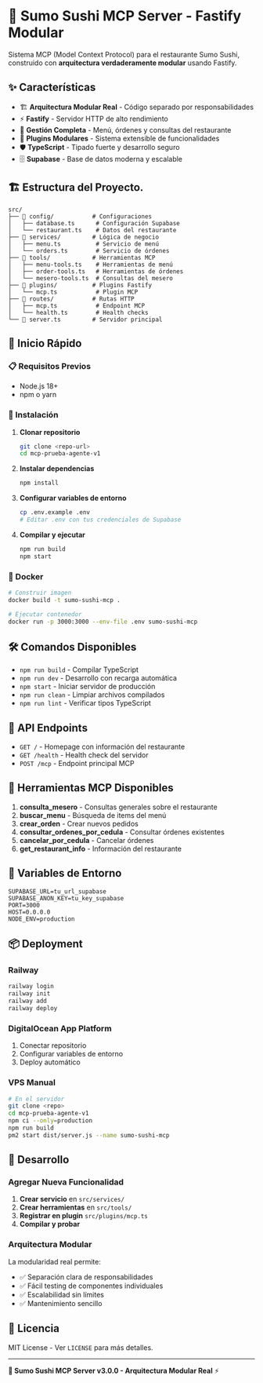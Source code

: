 # 🚀 Sumo Sushi MCP Server - Fastify Modular

Sistema MCP (Model Context Protocol) para el restaurante Sumo Sushi, construido con **arquitectura verdaderamente modular** usando Fastify.

## ✨ Características

- 🏗️ **Arquitectura Modular Real** - Código separado por responsabilidades
- ⚡ **Fastify** - Servidor HTTP de alto rendimiento
- 🍣 **Gestión Completa** - Menú, órdenes y consultas del restaurante
- 🔌 **Plugins Modulares** - Sistema extensible de funcionalidades
- 🛡️ **TypeScript** - Tipado fuerte y desarrollo seguro
- 🗄️ **Supabase** - Base de datos moderna y escalable

## 🏗️ Estructura del Proyecto.

```
src/
├── 📁 config/           # Configuraciones
│   ├── database.ts      # Configuración Supabase
│   └── restaurant.ts    # Datos del restaurante
├── 📁 services/         # Lógica de negocio
│   ├── menu.ts          # Servicio de menú
│   └── orders.ts        # Servicio de órdenes
├── 📁 tools/            # Herramientas MCP
│   ├── menu-tools.ts    # Herramientas de menú
│   ├── order-tools.ts   # Herramientas de órdenes
│   └── mesero-tools.ts  # Consultas del mesero
├── 📁 plugins/          # Plugins Fastify
│   └── mcp.ts           # Plugin MCP
├── 📁 routes/           # Rutas HTTP
│   ├── mcp.ts           # Endpoint MCP
│   └── health.ts        # Health checks
└── 🚀 server.ts         # Servidor principal
```

## 🚀 Inicio Rápido

### 📋 Requisitos Previos

- Node.js 18+ 
- npm o yarn

### 🔧 Instalación

1. **Clonar repositorio**
   ```bash
   git clone <repo-url>
   cd mcp-prueba-agente-v1
   ```

2. **Instalar dependencias**
   ```bash
   npm install
   ```

3. **Configurar variables de entorno**
   ```bash
   cp .env.example .env
   # Editar .env con tus credenciales de Supabase
   ```

4. **Compilar y ejecutar**
   ```bash
   npm run build
   npm start
   ```

### 🐳 Docker

```bash
# Construir imagen
docker build -t sumo-sushi-mcp .

# Ejecutar contenedor
docker run -p 3000:3000 --env-file .env sumo-sushi-mcp
```

## 🛠️ Comandos Disponibles

- `npm run build` - Compilar TypeScript
- `npm run dev` - Desarrollo con recarga automática 
- `npm start` - Iniciar servidor de producción
- `npm run clean` - Limpiar archivos compilados
- `npm run lint` - Verificar tipos TypeScript

## 📡 API Endpoints

- `GET /` - Homepage con información del restaurante
- `GET /health` - Health check del servidor
- `POST /mcp` - Endpoint principal MCP

## 🍣 Herramientas MCP Disponibles

1. **consulta_mesero** - Consultas generales sobre el restaurante
2. **buscar_menu** - Búsqueda de items del menú
3. **crear_orden** - Crear nuevos pedidos
4. **consultar_ordenes_por_cedula** - Consultar órdenes existentes
5. **cancelar_por_cedula** - Cancelar órdenes
6. **get_restaurant_info** - Información del restaurante

## 🔧 Variables de Entorno

```env
SUPABASE_URL=tu_url_supabase
SUPABASE_ANON_KEY=tu_key_supabase
PORT=3000
HOST=0.0.0.0
NODE_ENV=production
```

## 📦 Deployment

### Railway
```bash
railway login
railway init
railway add
railway deploy
```

### DigitalOcean App Platform
1. Conectar repositorio
2. Configurar variables de entorno
3. Deploy automático

### VPS Manual
```bash
# En el servidor
git clone <repo>
cd mcp-prueba-agente-v1
npm ci --only=production
npm run build
pm2 start dist/server.js --name sumo-sushi-mcp
```

## 🔄 Desarrollo

### Agregar Nueva Funcionalidad

1. **Crear servicio** en `src/services/`
2. **Crear herramientas** en `src/tools/`  
3. **Registrar en plugin** `src/plugins/mcp.ts`
4. **Compilar y probar**

### Arquitectura Modular

La modularidad real permite:
- ✅ Separación clara de responsabilidades
- ✅ Fácil testing de componentes individuales
- ✅ Escalabilidad sin límites
- ✅ Mantenimiento sencillo

## 📄 Licencia

MIT License - Ver `LICENSE` para más detalles.

---

**🍣 Sumo Sushi MCP Server v3.0.0 - Arquitectura Modular Real** ⚡
